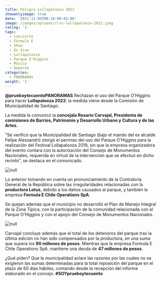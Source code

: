 ```yaml
---
title: Peligra Lollapalooza 2022
showonlyimage: true
date: '2021-11-04T08:10:00-03:00'
image: /images/uploads/rrss-lollapalooza-2022.jpeg
rating: '1'
tags:
  - Concierto
  - Fórmula E
  - Show
  - En Vivo
  - Lollapalooza
  - Parque O'Higgins
  - Música
  - Deporte
categories:
  - PANORAMAS
weight: '1'
---
```

**@prueboytecuentoPANORAMAS** Rechazan el uso del Parque O'Higgins para hacer **Lollapalooza 2022**: la medida viene desde la Comisión de Municipalidad de Santiago.

<!--more-->

La medida la comunicó la **concejala Rosario Carvajal, Presidenta de comisiones de Barrios, Patrimonio y Desarrollo Urbano y Cultura y de las Artes**.

"Se verificó que la Municipalidad de Santiago (bajo el mando del ex alcalde Felipe Alessandri) otorgó el permiso del uso del Parque O'Higgins para la realización del Festival Lollapalooza 2019, sin que la empresa organizadora del evento contara con la autorización del Consejo de Monumentos Nacionales, requerida en virtud de la intervención que se efectuó en dicho recinto", se destaca en el comunicado.

![null](/images/uploads/rrss-lollapalooza-2022.jpeg)

Lo anterior tomando en cuenta un pronunciamiento de la Contraloría General de la República sobre las irregularidades relacionadas con la **productora Lotus**, debido a los daños causados al parque, y también la empresa **Formula E Chile Operations SpA**.

Se quejan además que el municipio no desarrolló el Plan de Manejo Integral de la Zona Típica, con la participación de la comunidad relacionada con el Parque O'Higgins y con el apoyo del Consejo de Monumentos Nacionales.

![null](/images/uploads/rrss-lollapalooza-2.jpeg)

Carvajal concluye además que el total de los deterioros del parque tras la última edición no han sido compensados por la productora, en una suma que supera los **90 millones de pesos**. Mientras que la empresa Formula E Chile Operations SpA. mantiene una deuda de **47 millones de pesos**.

¿Qué piden? Que la municipalidad aclare las razones por las cuales no se exigieron las sumas determinadas para la total reposición del parque en el plazo de 60 días hábiles, contando desde la recepción del informe elaborado en el concejo. **\#SOYprueboytecuento**
